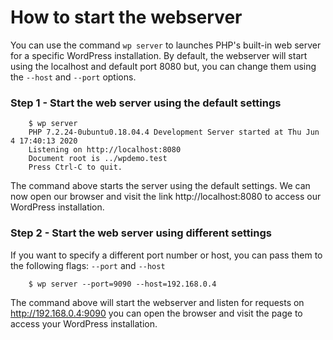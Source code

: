 # How to start the webserver

You can use the command `wp server` to launches PHP's built-in web server for a specific WordPress installation. By default, the webserver will start using the localhost and default port 8080 but, you can change them using the `--host` and `--port` options.

### Step 1 - Start the web server using the default settings

```
    $ wp server
    PHP 7.2.24-0ubuntu0.18.04.4 Development Server started at Thu Jun  4 17:40:13 2020
    Listening on http://localhost:8080
    Document root is ../wpdemo.test
    Press Ctrl-C to quit.
```

The command above starts the server using the default settings. We can now open our browser
and visit the link http://localhost:8080 to access our WordPress installation.

### Step 2 - Start the web server using different settings

If you want to specify a different port number or host, you can pass them to the following flags:
`--port` and `--host`

```
    $ wp server --port=9090 --host=192.168.0.4
```

The command above will start the webserver and listen for requests on http://192.168.0.4:9090
you can open the browser and visit the page to access your WordPress installation.
